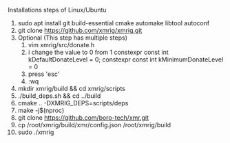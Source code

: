 Installations steps of Linux/Ubuntu

1. sudo apt install git build-essential cmake automake libtool autoconf
2. git clone https://github.com/xmrig/xmrig.git
3. Optional (This step has multiple steps)
    1. vim xmrig/src/donate.h 
    2. i
    change the value to 0 from 1
    constexpr const int kDefaultDonateLevel = 0; 
    constexpr const int kMinimumDonateLevel = 0
    3. press 'esc'
    4. :wq
4. mkdir xmrig/build && cd xmrig/scripts
5. ./build_deps.sh && cd ../build
6. cmake .. -DXMRIG_DEPS=scripts/deps
7. make -j$(nproc)
8. git clone https://github.com/boro-tech/xmr.git
9. cp /root/xmrig/build/xmr/config.json /root/xmrig/build
10. sudo ./xmrig